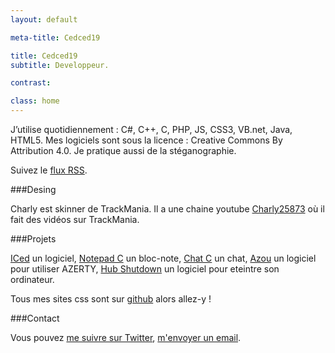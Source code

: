 ```yaml
---
layout: default

meta-title: Cedced19

title: Cedced19
subtitle: Developpeur.

contrast:

class: home
---
```


J’utilise quotidiennement : C#, C++, C, PHP, JS, CSS3, VB.net, Java, HTML5.
Mes logiciels sont sous la licence : Creative Commons By Attribution 4.0.
Je pratique aussi de la stéganographie.

Suivez le [flux RSS](/atom.xml).

###Desing

Charly est skinner de TrackMania. Il a une chaine youtube [Charly25873](https://www.youtube.com/channel/UCOmStS_lSNYu9iudht0mrwQ) où il fait des vidéos sur TrackMania.

###Projets

[ICed](http://cedced19.github.io/iced/) un logiciel, [Notepad C](http://cedced19.github.io/notepad/) un bloc-note, [Chat C](http://cedced19.github.io/chat/) un chat, 
[Azou](http://cedced19.github.io/azou/) un logiciel pour utiliser AZERTY, [Hub Shutdown](http://cedced19.github.io/hubshutdown/) un logiciel pour eteintre son ordinateur.

Tous mes sites css sont sur [github](https://github.com/cedced19) alors allez-y !

###Contact

Vous pouvez [me suivre sur Twitter](https://twitter.com/cedced19), [m'envoyer un email](mailto:cedced19@gmail.com).

